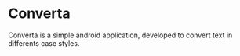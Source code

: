 # Converta
Converta is a simple android application, developed to convert text in differents case styles.
